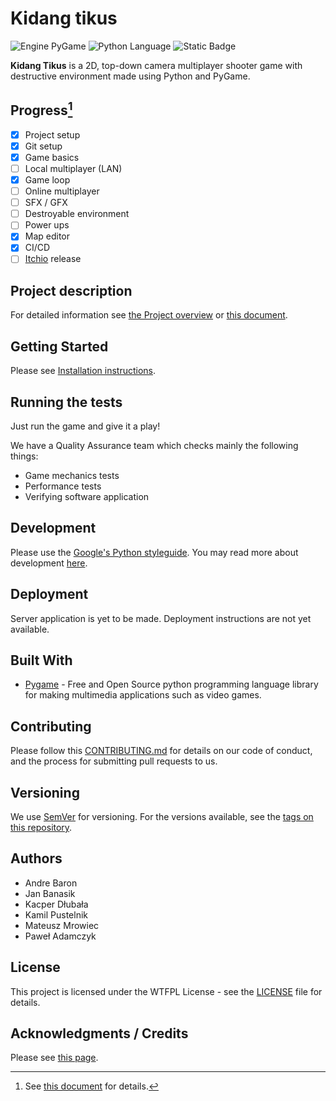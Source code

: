 # Kidang tikus

![Engine PyGame](https://img.shields.io/badge/PyGame-blue?label=Engine&link=https%3A%2F%2Fwww.pygame.org%2F)
![Python Language](https://img.shields.io/badge/Python-blue?logo=python&label=Language&link=https%3A%2F%2Fwww.python.org%2F)
![Static Badge](https://img.shields.io/badge/0%25-red?logo=coverage&label=Coverage)

**Kidang Tikus** is a 2D, top-down camera multiplayer shooter game with destructive environment made using Python and PyGame.

## Progress[^1]

- [x] Project setup
- [x] Git setup
- [x] Game basics
- [ ] Local multiplayer (LAN)
- [x] Game loop
- [ ] Online multiplayer
- [ ] SFX / GFX
- [ ] Destroyable environment
- [ ] Power ups
- [x] Map editor
- [x] CI/CD
- [ ] [Itchio](https://itch.io) release

[^1]: See [this document](https://docs.google.com/spreadsheets/d/1-ErHJ3pJcBHkAS5O7UOqdDYWsXO2FvVZF2UIVxLdnuw/edit?usp=sharing) for details.

## Project description

For detailed information see [the Project overview](https://github.com/AGH-Narzedzia-Informatyczne-2023-2024/kidang-tikus/wiki/Project-overview) or [this document](https://docs.google.com/document/d/1E0U_dm93fonUSwPmSpySaFJsoYhLiKY9cUN1aybzOAw/edit).

## Getting Started

Please see [Installation instructions](https://github.com/AGH-Narzedzia-Informatyczne-2023-2024/kidang-tikus/wiki/Installation).

## Running the tests

Just run the game and give it a play!

We have a Quality Assurance team which checks mainly the following things:
* Game mechanics tests
* Performance tests
* Verifying software application

## Development

Please use the [Google's Python styleguide](https://google.github.io/styleguide/pyguide.html).
You may read more about development [here](https://github.com/AGH-Narzedzia-Informatyczne-2023-2024/kidang-tikus/wiki/development).

## Deployment

Server application is yet to be made. Deployment instructions are not yet available.

## Built With

- [Pygame](https://pyga.me) - Free and Open Source python programming language library for making multimedia applications such as video games.

## Contributing

Please follow this [CONTRIBUTING.md](https://gist.github.com/PurpleBooth/b24679402957c63ec426) for details on our code of conduct, and the process for submitting pull requests to us.

## Versioning

We use [SemVer](http://semver.org/) for versioning. For the versions available, see the [tags on this repository](https://github.com/your/project/tags).

## Authors

-   Andre Baron
-   Jan Banasik
-   Kacper Dłubała
-   Kamil Pustelnik
-   Mateusz Mrowiec
-   Paweł Adamczyk

## License

This project is licensed under the WTFPL License - see the [LICENSE](LICENSE) file for details.

## Acknowledgments / Credits

Please see [this page](https://github.com/AGH-Narzedzia-Informatyczne-2023-2024/kidang-tikus/wiki/Credits).
